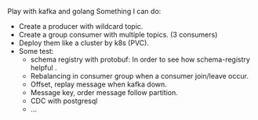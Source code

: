 Play with kafka and golang
Something I can do:


* Create a producer with wildcard topic.
* Create a group consumer with multiple topics. (3 consumers)
* Deploy them like a cluster by k8s (PVC).
* Some test:
    * schema registry with protobuf: In order to see how schema-registry helpful . 
    * Rebalancing in consumer group when a consumer join/leave occur.
    * Offset, replay message when kafka down.
    * Message key, order message follow partition.
    * CDC with postgresql 
    * ...
